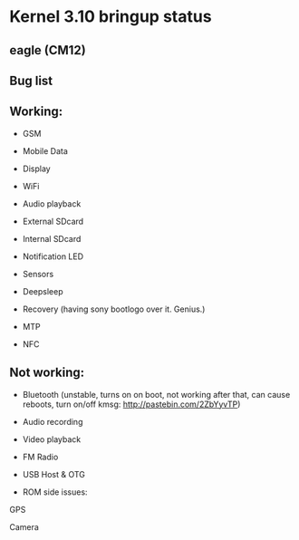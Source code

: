 Kernel 3.10 bringup status
=======

eagle (CM12)
----------



Bug list
----------


Working:
--------

- GSM

- Mobile Data

- Display

- WiFi

- Audio playback

- External SDcard

- Internal SDcard

- Notification LED

- Sensors

- Deepsleep

- Recovery (having sony bootlogo over it. Genius.)

- MTP

- NFC


Not working:
-----------

- Bluetooth (unstable, turns on on boot, not working after that, can cause reboots, turn on/off kmsg: http://pastebin.com/2ZbYyvTP)

- Audio recording

- Video playback

- FM Radio

- USB Host & OTG





- ROM side issues:

GPS

Camera
